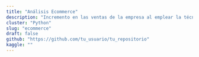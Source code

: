 ```yaml
---
title: "Análisis Ecommerce"
description: "Incremento en las ventas de la empresa al emplear la técnica 'Market Basket Analysis'"
cluster: "Python"
slug: "ecommerce"
draft: false
github: "https://github.com/tu_usuario/tu_repositorio"
kaggle: ""
---
```

